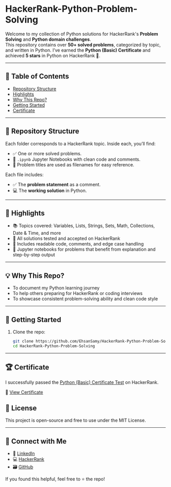 # HackerRank-Python-Problem-Solving

Welcome to my collection of Python solutions for HackerRank's **Problem Solving** and **Python domain challenges**.  
This repository contains over **50+ solved problems**, categorized by topic, and written in Python. I’ve earned the **Python (Basic) Certificate** and achieved **5 stars** in Python on HackerRank 🏅.

---

## 📑 Table of Contents
- [Repository Structure](#-repository-structure)
- [Highlights](#-highlights)
- [Why This Repo?](#-why-this-repo)
- [Getting Started](#-getting-started)
- [Certificate](#-certificate)

---

## 📂 Repository Structure

Each folder corresponds to a HackerRank topic. Inside each, you’ll find:
- ✅ One or more solved problems.
- 📓 `.ipynb` Jupyter Notebooks with clean code and comments.
- 📝 Problem titles are used as filenames for easy reference.

Each file includes:
- ✅ The **problem statement** as a comment.
- 💻 The **working solution** in Python.

---

## 🧠 Highlights

- 📚 Topics covered: Variables, Lists, Strings, Sets, Math, Collections, Date & Time, and more
- 🚀 All solutions tested and accepted on HackerRank
- 🧾 Includes readable code, comments, and edge case handling
- 📓 Jupyter notebooks for problems that benefit from explanation and step-by-step output

---

## 💡 Why This Repo?

- To document my Python learning journey
- To help others preparing for HackerRank or coding interviews
- To showcase consistent problem-solving ability and clean code style

---

## 📌 Getting Started

1. Clone the repo:
   ```bash
   git clone https://github.com/EhsanSamy/HackerRank-Python-Problem-Solving.git
   cd HackerRank-Python-Problem-Solving

---

## 🏆 Certificate

I successfully passed the [Python (Basic) Certificate Test](https://www.hackerrank.com/skills-verification/python_basic) on HackerRank.

📜 [View Certificate](https://www.hackerrank.com/certificates/8b0ffd377531)

## 🧾 License

This project is open-source and free to use under the MIT License.

---

## 🔗 Connect with Me

- 💼 [LinkedIn](https://www.linkedin.com/in/ehsan-samy)
- 💻 [HackerRank](https://www.hackerrank.com/profile/ehsansamy9)
- 🗃️ [GitHub](https://github.com/EhsanSamy)

If you found this helpful, feel free to ⭐ the repo!
